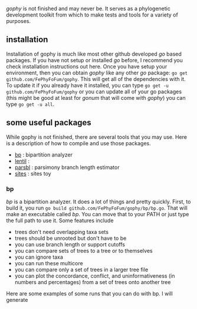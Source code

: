 _gophy_ is not finished and may never be. It serves as a phylogenetic development toolkit from which to make tests and tools for a variety of purposes. 

## installation

Installation of gophy is much like most other github developed _go_ based packages. If you have not setup or installed _go_ before, I recommend you check installation instructions out here. Once you have setup your environment, then you can obtain _gophy_ like any other _go_ package: `go get github.com/FePhyFoFum/gophy`. This will get all of the dependencies with it. To update it if you already have it installed, you can type `go get -u github.com/FePhyFoFum/gophy` or you can update all of your go packages (this might be good at least for _gonum_ that will come with _gophy_) you can type `go get -u all`.

## some useful packages
While gophy is not finished, there are several tools that you may use. Here is a description of how to compile and use those packages.

- [bp](#bp) : bipartition analyzer
- [lentil](#lentil) : 
- [parsbl](#parsbl) : parsimony branch length estimator
- [sites](#sites) : sites toy

### bp
_bp_ is a bipartition analyzer. It does a lot of things and pretty quickly. First, to build it, you run `go build github.com/FePhyFoFum/gophy/bp/bp.go`. That will make an executable called _bp_. You can move that to your PATH or just type the full path to use it. Some features include 
 - trees don't need overlapping taxa sets
 - trees should be unrooted but don't have to be
 - you can use branch length or support cutoffs
 - you can compare sets of trees to a tree or to themselves
 - you can ignore taxa
 - you can run these multicore
 - you can compare only a set of trees in a larger tree file
 - you can plot the concordance, conflict, and uninformativeness (in numbers and percentages) from a set of trees onto another tree

Here are some examples of some runs that you can do with bp. I will generate 